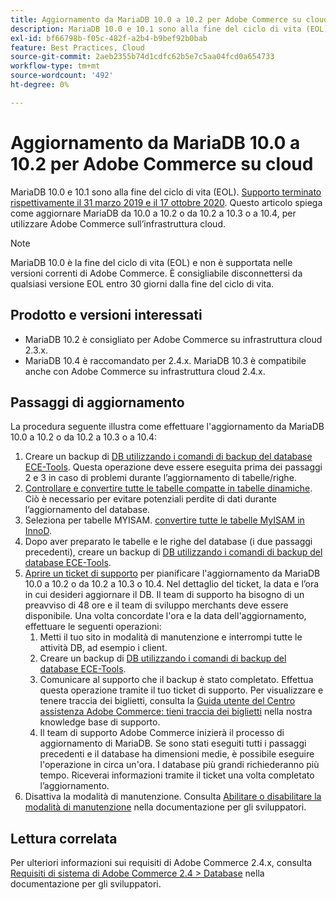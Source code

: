```yaml
---
title: Aggiornamento da MariaDB 10.0 a 10.2 per Adobe Commerce su cloud
description: MariaDB 10.0 e 10.1 sono alla fine del ciclo di vita (EOL). [Supporto terminato rispettivamente il 31 marzo 2019 e il 17 ottobre 2020](https://endoflife.date/mariadb). Questo articolo spiega come aggiornare MariaDB da 10.0 a 10.2 o da 10.2 a 10.3 o a 10.4, per utilizzare Adobe Commerce sull’infrastruttura cloud.
exl-id: bf66798b-f05c-482f-a2b4-b9bef92b0bab
feature: Best Practices, Cloud
source-git-commit: 2aeb2355b74d1cdfc62b5e7c5aa04fcd0a654733
workflow-type: tm+mt
source-wordcount: '492'
ht-degree: 0%

---
```


# Aggiornamento da MariaDB 10.0 a 10.2 per Adobe Commerce su cloud

MariaDB 10.0 e 10.1 sono alla fine del ciclo di vita (EOL). [Supporto terminato rispettivamente il 31 marzo 2019 e il 17 ottobre 2020](https://endoflife.date/mariadb). Questo articolo spiega come aggiornare MariaDB da 10.0 a 10.2 o da 10.2 a 10.3 o a 10.4, per utilizzare Adobe Commerce sull’infrastruttura cloud.

>[!NOTE]
>
>MariaDB 10.0 è la fine del ciclo di vita (EOL) e non è supportata nelle versioni correnti di Adobe Commerce. È consigliabile disconnettersi da qualsiasi versione EOL entro 30 giorni dalla fine del ciclo di vita.

## Prodotto e versioni interessati

* MariaDB 10.2 è consigliato per Adobe Commerce su infrastruttura cloud 2.3.x.
* MariaDB 10.4 è raccomandato per 2.4.x. MariaDB 10.3 è compatibile anche con Adobe Commerce su infrastruttura cloud 2.4.x.

## Passaggi di aggiornamento

La procedura seguente illustra come effettuare l&#39;aggiornamento da MariaDB 10.0 a 10.2 o da 10.2 a 10.3 o a 10.4:

1. Creare un backup di [DB utilizzando i comandi di backup del database ECE-Tools](https://experienceleague.adobe.com/it/docs/commerce-cloud-service/user-guide/develop/storage/snapshots). Questa operazione deve essere eseguita prima dei passaggi 2 e 3 in caso di problemi durante l’aggiornamento di tabelle/righe.
1. [Controllare e convertire tutte le tabelle compatte in tabelle dinamiche](https://experienceleague.adobe.com/docs/commerce-operations/implementation-playbook/best-practices/maintenance/commerce-235-upgrade-prerequisites-mariadb.html?lang=it). Ciò è necessario per evitare potenziali perdite di dati durante l’aggiornamento del database.
1. Seleziona per tabelle MYISAM. [convertire tutte le tabelle MyISAM in InnoD](https://experienceleague.adobe.com/docs/commerce-operations/implementation-playbook/best-practices/planning/database-on-cloud.html?lang=it).
1. Dopo aver preparato le tabelle e le righe del database (i due passaggi precedenti), creare un backup di [DB utilizzando i comandi di backup del database ECE-Tools](https://experienceleague.adobe.com/it/docs/commerce-cloud-service/user-guide/develop/storage/snapshots).
1. [Aprire un ticket di supporto](/help/help-center-guide/help-center/magento-help-center-user-guide.md#submit-ticket) per pianificare l&#39;aggiornamento da MariaDB 10.0 a 10.2 o da 10.2 a 10.3 o 10.4. Nel dettaglio del ticket, la data e l’ora in cui desideri aggiornare il DB. Il team di supporto ha bisogno di un preavviso di 48 ore e il team di sviluppo merchants deve essere disponibile. Una volta concordate l&#39;ora e la data dell&#39;aggiornamento, effettuare le seguenti operazioni:
   1. Metti il tuo sito in modalità di manutenzione e interrompi tutte le attività DB, ad esempio i client.
   1. Creare un backup di [DB utilizzando i comandi di backup del database ECE-Tools](https://experienceleague.adobe.com/it/docs/commerce-cloud-service/user-guide/develop/storage/snapshots).
   1. Comunicare al supporto che il backup è stato completato. Effettua questa operazione tramite il tuo ticket di supporto. Per visualizzare e tenere traccia dei biglietti, consulta la [Guida utente del Centro assistenza Adobe Commerce: tieni traccia dei biglietti](/help/help-center-guide/help-center/magento-help-center-user-guide.md#track-tickets) nella nostra knowledge base di supporto.
   1. Il team di supporto Adobe Commerce inizierà il processo di aggiornamento di MariaDB. Se sono stati eseguiti tutti i passaggi precedenti e il database ha dimensioni medie, è possibile eseguire l&#39;operazione in circa un&#39;ora. I database più grandi richiederanno più tempo. Riceverai informazioni tramite il ticket una volta completato l’aggiornamento.
1. Disattiva la modalità di manutenzione. Consulta [Abilitare o disabilitare la modalità di manutenzione](https://experienceleague.adobe.com/it/docs/commerce-operations/installation-guide/tutorials/maintenance-mode) nella documentazione per gli sviluppatori.

## Lettura correlata

Per ulteriori informazioni sui requisiti di Adobe Commerce 2.4.x, consulta [Requisiti di sistema di Adobe Commerce 2.4 > Database](https://experienceleague.adobe.com/it/docs/commerce-operations/installation-guide/system-requirements#database) nella documentazione per gli sviluppatori.
